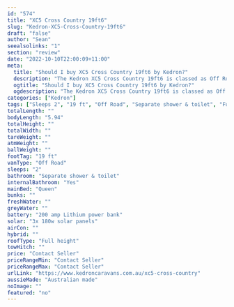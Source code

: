 ```yaml
---
id: "574"
title: "XC5 Cross Country 19ft6"
slug: "Kedron-XC5-Cross-Country-19ft6"
draft: "false"
author: "Sean"
seealsolinks: "1"
section: "review"
date: "2022-10-10T22:00:09+11:00"
meta:
  title: "Should I buy XC5 Cross Country 19ft6 by Kedron?"
  description: "The Kedron XC5 Cross Country 19ft6 is classed as Off Road, and sleeps 2 people. It is Australian made and comes in at 19 ft. It generally has Separate shower & toilet."
  ogtitle: "Should I buy XC5 Cross Country 19ft6 by Kedron?"
  ogdescription: "The Kedron XC5 Cross Country 19ft6 is classed as Off Road, and sleeps 2 people. It is Australian made and comes in at 19 ft. It generally has Separate shower & toilet."
categories: ["Kedron"]
tags: ["Sleeps 2", "19 ft", "Off Road", "Separate shower & toilet", "Full height", "Price Unknown"]
totalLength: ""
bodyLength: "5.94"
totalHeight: ""
totalWidth: ""
tareWeight: ""
atmWeight: ""
ballWeight: ""
footTag: "19 ft"
vanType: "Off Road"
sleeps: "2"
bathroom: "Separate shower & toilet"
internalBathroom: "Yes"
mainBed: "Queen"
bunks: ""
freshWater: ""
greyWater: ""
battery: "200 amp Lithium power bank"
solar: "3x 180w solar panels"
airCon: ""
hybrid: ""
roofType: "Full height"
towHitch: ""
price: "Contact Seller"
priceRangeMin: "Contact Seller"
priceRangeMax: "Contact Seller"
urlLink: "https://www.kedroncaravans.com.au/xc5-cross-country"
aussieMade: "Australian made"
noImage: ""
featured: "no"
---
```

